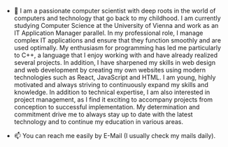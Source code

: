 - 👋 I am a passionate computer scientist with deep roots in the world of computers and technology that go back to my childhood. I am currently studying Computer Science at the University of Vienna and work as an IT Application Manager parallel. In my professional role, I manage complex IT applications and ensure that they function smoothly and are used optimally.
My enthusiasm for programming has led me particularly to C++, a language that I enjoy working with and have already realized several projects. In addition, I have sharpened my skills in web design and web development by creating my own websites using modern technologies such as React, JavaScript and HTML.
I am young, highly motivated and always striving to continuously expand my skills and knowledge. In addition to technical expertise, I am also interested in project management, as I find it exciting to accompany projects from conception to successful implementation. My determination and commitment drive me to always stay up to date with the latest technology and to continue my education in various areas.

- 📫 You can reach me easily by E-Mail (I usually check my mails daily).

<!---
Tobias-Hofer/Tobias-Hofer is a ✨ special ✨ repository because its `README.md` (this file) appears on your GitHub profile.
You can click the Preview link to take a look at your changes.
--->
